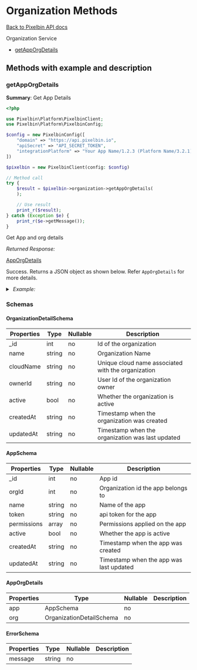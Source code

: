 # Organization Methods

[Back to Pixelbin API docs](./README.md)

Organization Service

* [getAppOrgDetails](#getapporgdetails)

## Methods with example and description

### getAppOrgDetails

**Summary**: Get App Details

```php
<?php

use Pixelbin\Platform\PixelbinClient;
use Pixelbin\Platform\PixelbinConfig;

$config = new PixelbinConfig([
    "domain" => "https://api.pixelbin.io",
    "apiSecret" => "API_SECRET_TOKEN",
    "integrationPlatform" => "Your App Name/1.2.3 (Platform Name/3.2.1)" // this is optional
])

$pixelbin = new PixelbinClient(config: $config)

// Method call
try {
    $result = $pixelbin->organization->getAppOrgDetails(
    );

    // Use result
    print_r($result);
} catch (Exception $e) {
    print_r($e->getMessage());
}
```

Get App and org details

*Returned Response:*

[AppOrgDetails](#apporgdetails)

Success. Returns a JSON object as shown below. Refer `AppOrgDetails` for more details.

<details>
<summary><i>&nbsp;Example:</i></summary>

```json
{
  "app": {
    "_id": 123,
    "orgId": 12,
    "name": "Desktop Client App",
    "permissions": [
      "read",
      "read_write"
    ],
    "active": false,
    "createdAt": "2021-07-15T07:47:00Z",
    "updatedAt": "2021-07-15T07:47:00Z"
  },
  "org": {
    "_id": 12,
    "name": "org_1",
    "cloudName": "testcloudname",
    "accountType": "individual",
    "industry": "Ecommerce",
    "strength": "1",
    "active": "false"
  }
}
```

</details>

### Schemas

#### OrganizationDetailSchema

| Properties | Type | Nullable | Description |
| ---------- | ---- | -------- | ----------- |
| _id | int |  no  | Id of the organization |
| name | string |  no  | Organization Name |
| cloudName | string |  no  | Unique cloud name associated with the organization |
| ownerId | string |  no  | User Id of the organization owner |
| active | bool |  no  | Whether the organization is active |
| createdAt | string |  no  | Timestamp when the organization was created |
| updatedAt | string |  no  | Timestamp when the organization was last updated |

#### AppSchema

| Properties | Type | Nullable | Description |
| ---------- | ---- | -------- | ----------- |
| _id | int |  no  | App id |
| orgId | int |  no  | Organization id the app belongs to |
| name | string |  no  | Name of the app |
| token | string |  no  | api token for the app |
| permissions | array |  no  | Permissions applied on the app |
| active | bool |  no  | Whether the app is active |
| createdAt | string |  no  | Timestamp when the app was created |
| updatedAt | string |  no  | Timestamp when the app was last updated |

#### AppOrgDetails

| Properties | Type | Nullable | Description |
| ---------- | ---- | -------- | ----------- |
| app | AppSchema |  no  |  |
| org | OrganizationDetailSchema |  no  |  |

#### ErrorSchema

| Properties | Type | Nullable | Description |
| ---------- | ---- | -------- | ----------- |
| message | string |  no  |  |

